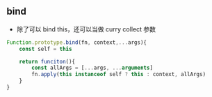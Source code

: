 ## bind

- 除了可以 bind this，还可以当做 curry collect 参数

```js
Function.prototype.bind(fn, context,...args){
    const self = this

    return funciton(){
        const allArgs = [...args, ...arguments]
        fn.apply(this instanceof self ? this : context, allArgs)
    }
}
```
